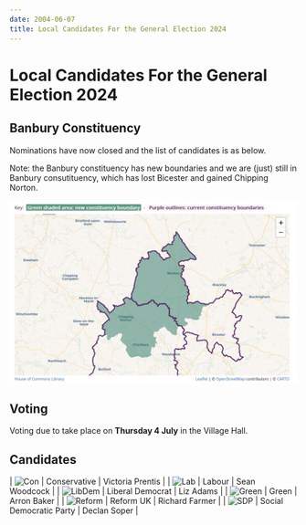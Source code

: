 ```yaml
---
date: 2004-06-07
title: Local Candidates For the General Election 2024
---
```

<style>
table img {height: 2.5em}
</style>

# Local Candidates For the General Election 2024


## Banbury Constituency

Nominations have now closed and the list of candidates is as below.

Note: the Banbury constituency has new boundaries and we are (just)
still in Banbury consutituency, which has lost Bicester and gained Chipping
Norton.

![map](banbury2024.gif)

## Voting

Voting due to take place on **Thursday 4 July** in the Village Hall.


## Candidates


| ![Con](https://static.files.bbci.co.uk/elections/images/uk2024general/logos/conservative.svg) |    Conservative | Victoria Prentis |
| ![Lab](https://static.files.bbci.co.uk/elections/images/uk2024general/logos/labour.svg) |    Labour | Sean Woodcock |
| ![LibDem](https://static.files.bbci.co.uk/elections/images/uk2024general/logos/liberal_democrat.svg) |     Liberal Democrat | Liz Adams |
| ![Green](https://static.files.bbci.co.uk/elections/images/uk2024general/logos/green.svg) |    Green | Arron Baker |
| ![Reform](https://static.files.bbci.co.uk/elections/images/uk2024general/logos/reformuk.svg) |    Reform UK | Richard Farmer |
| ![SDP](https://static.files.bbci.co.uk/elections/images/uk2024general/logos/sdp.svg) |    Social Democratic Party | Declan Soper |

